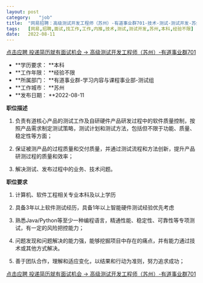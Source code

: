 ```yaml
---
layout:	post
category:	"job"
title:	"网易招聘：高级测试开发工程师（苏州）-有道事业群701-技术-测试-测试开发-苏州本科经验不限"
tags:	[网易,招聘,面试,找工作,工作,内推,技术,测试,测试开发,苏州,本科,经验不限]
date:	2022-08-11
---
```


[点击应聘 投递简历就有面试机会 ->  高级测试开发工程师（苏州）-有道事业群701](http://mobile.bole.netease.com/bole/boleDetail?id=42273&employeeId=346f03c3cda5f04c&key=all)



- **学历要求： **本科
- **工作年限： **经验不限
- **所属部门： **有道事业群-学习内容与课程事业部-测试组
- **工作城市： **苏州
- **发布日期： **2022-08-11



**职位描述**

1. 负责有道核心产品的测试工作及自研硬件产品研发过程中的软件质量控制，按照产品需求制定测试策略，测试计划和测试方法，包括但不限于功能、质量、稳定性等方面；

2. 保证被测产品的过程质量和交付质量，并通过测试流程和方法创新，提升产品研测过程的质量和效率；

3. 解决测试、发布过程中的业务、技术问题。



**职位要求**

1. 计算机、软件工程相关专业本科及以上学历

2. 具备3年以上软件测试经历，具备1年以上智能硬件测试经验优先考虑

3. 熟悉Java/Python等至少一种编程语言，精通性能、稳定性、可靠性等专项测试，有一定的风险把控能力；

4. 问题发现和问题解决的能力强，能够挖掘项目中存在的痛点，并有能力通过技术或其他方式解决。

5. 善于团队合作，理解和适应变化，以结果和行动为准则，努力追求成功；



[点击应聘 投递简历就有面试机会 ->  高级测试开发工程师（苏州）-有道事业群701](http://mobile.bole.netease.com/bole/boleDetail?id=42273&employeeId=346f03c3cda5f04c&key=all)